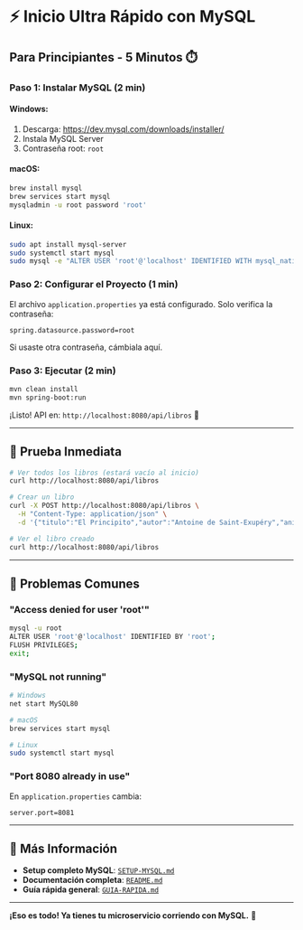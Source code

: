 # ⚡ Inicio Ultra Rápido con MySQL

## Para Principiantes - 5 Minutos ⏱️

### Paso 1: Instalar MySQL (2 min)

#### Windows:
1. Descarga: https://dev.mysql.com/downloads/installer/
2. Instala MySQL Server
3. Contraseña root: `root`

#### macOS:
```bash
brew install mysql
brew services start mysql
mysqladmin -u root password 'root'
```

#### Linux:
```bash
sudo apt install mysql-server
sudo systemctl start mysql
sudo mysql -e "ALTER USER 'root'@'localhost' IDENTIFIED WITH mysql_native_password BY 'root';"
```

### Paso 2: Configurar el Proyecto (1 min)

El archivo `application.properties` ya está configurado. Solo verifica la contraseña:

```properties
spring.datasource.password=root
```

Si usaste otra contraseña, cámbiala aquí.

### Paso 3: Ejecutar (2 min)

```bash
mvn clean install
mvn spring-boot:run
```

¡Listo! API en: `http://localhost:8080/api/libros` 🎉

---

## 🧪 Prueba Inmediata

```bash
# Ver todos los libros (estará vacío al inicio)
curl http://localhost:8080/api/libros

# Crear un libro
curl -X POST http://localhost:8080/api/libros \
  -H "Content-Type: application/json" \
  -d '{"titulo":"El Principito","autor":"Antoine de Saint-Exupéry","anioPublicacion":1943,"genero":"Fábula"}'

# Ver el libro creado
curl http://localhost:8080/api/libros
```

---

## 🐛 Problemas Comunes

### "Access denied for user 'root'"
```bash
mysql -u root
ALTER USER 'root'@'localhost' IDENTIFIED BY 'root';
FLUSH PRIVILEGES;
exit;
```

### "MySQL not running"
```bash
# Windows
net start MySQL80

# macOS
brew services start mysql

# Linux
sudo systemctl start mysql
```

### "Port 8080 already in use"
En `application.properties` cambia:
```properties
server.port=8081
```

---

## 📖 Más Información

- **Setup completo MySQL**: [`SETUP-MYSQL.md`](SETUP-MYSQL.md)
- **Documentación completa**: [`README.md`](README.md)
- **Guía rápida general**: [`GUIA-RAPIDA.md`](GUIA-RAPIDA.md)

---

**¡Eso es todo! Ya tienes tu microservicio corriendo con MySQL.** 🚀

